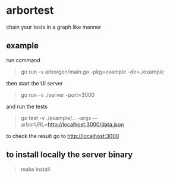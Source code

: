 # arbortest

chain your tests in a graph like manner

## example

run command

> go run -v arborgen/main.go -pkg=example -dir=./example

then start the UI server

> go run -v ./server -port=3000

and run the tests

> go test -v ./example/... -args --arborURL=<http://localhost:3000/data.json>

to check the result go to <http://localhost:3000>

## to install locally the server binary

> make install
